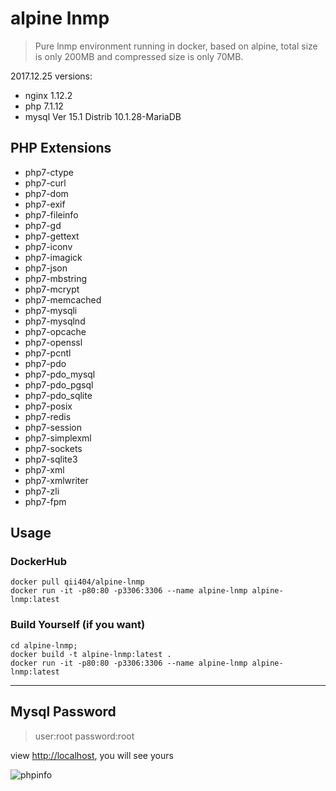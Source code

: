# alpine lnmp

> Pure lnmp environment running in docker, based on alpine, total size is only 200MB and compressed size is only 70MB.

2017.12.25 versions:

 - nginx 1.12.2
 - php 7.1.12
 - mysql Ver 15.1 Distrib 10.1.28-MariaDB

## PHP Extensions

- php7-ctype
- php7-curl
- php7-dom
- php7-exif
- php7-fileinfo
- php7-gd
- php7-gettext
- php7-iconv
- php7-imagick
- php7-json
- php7-mbstring
- php7-mcrypt
- php7-memcached
- php7-mysqli
- php7-mysqlnd
- php7-opcache
- php7-openssl
- php7-pcntl
- php7-pdo
- php7-pdo_mysql
- php7-pdo_pgsql
- php7-pdo_sqlite
- php7-posix
- php7-redis
- php7-session
- php7-simplexml
- php7-sockets
- php7-sqlite3
- php7-xml
- php7-xmlwriter
- php7-zli
- php7-fpm


## Usage

### DockerHub

```
docker pull qii404/alpine-lnmp
docker run -it -p80:80 -p3306:3306 --name alpine-lnmp alpine-lnmp:latest
```

### Build Yourself (if you want)

```
cd alpine-lnmp;
docker build -t alpine-lnmp:latest .
docker run -it -p80:80 -p3306:3306 --name alpine-lnmp alpine-lnmp:latest
```

 -------

## Mysql Password

> user:root  password:root


view [http://localhost](http://localhost), you will see yours

![phpinfo](http://ws1.sinaimg.cn/large/71405cably1fmt3fod4nuj20oe0i2djf.jpg)
